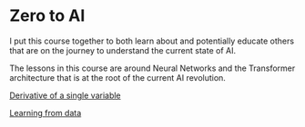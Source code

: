 # Zero to AI

I put this course together to both learn about and potentially educate others that are on the journey to understand the current state of AI.

The lessons in this course are around Neural Networks and the Transformer architecture that is at the root of the current AI revolution.


[Derivative of a single variable](/notes/derivative-single-var.ipynb)

[Learning from data](/notes/learning-from-data.ipynb)

